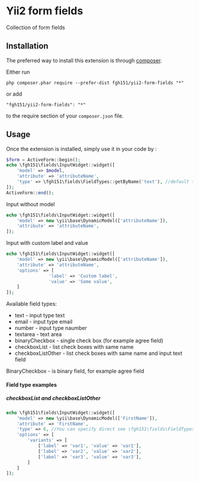 Yii2 form fields
================
Collection of form fields

Installation
------------

The preferred way to install this extension is through [composer](http://getcomposer.org/download/).

Either run

```
php composer.phar require --prefer-dist fgh151/yii2-form-fields "*"
```

or add

```
"fgh151/yii2-form-fields": "*"
```

to the require section of your `composer.json` file.


Usage
-----

Once the extension is installed, simply use it in your code by  :

```php
$form = ActiveForm::begin();
echo \fgh151\fields\InputWidget::widget([
    'model' => $model,
    'attribute' => 'attributeName',
    'type' => \fgh151\fields\FieldTypes::getByName('text'), //default text
]);
ActiveForm::end();
```

Input without model

```php
echo \fgh151\fields\InputWidget::widget([
    'model' => new \yii\base\DynamicModel(['attributeName']),
    'attribute' => 'attributeName',
]);
```

Input with custom label and value

```php
echo \fgh151\fields\InputWidget::widget([
    'model' => new \yii\base\DynamicModel(['attributeName']),
    'attribute' => 'attributeName',
    'options' => [
                'label' => 'Custom label',
                'value' => 'Some value',
    ]
]);
```

Available field types: 
* text - input type text
* email - input type email
* number - input type naumber
* textarea - text area
* binaryCheckbox - single check box (for example agree field)
* checkboxList - list check boxes with same name
* checkboxListOther - list check boxes with same name and input text field

BinaryCheckbox - is binary field, for example agree field

#### Field type examples
##### checkboxList and checkboxListOther

```php
echo \fgh151\fields\InputWidget::widget([
    'model' => new \yii\base\DynamicModel(['FirstName']),
    'attribute' => 'FirstName',
    'type' => 6, //You can specify direct see \fgh151\fields\FieldTypes
    'options' => [
        'variants' => [
            ['label' => 'var1', 'value' => 'var1'],
            ['label' => 'var2', 'value' => 'var2'],
            ['label' => 'var3', 'value' => 'var3'],
        ]
    ]
]);
```
